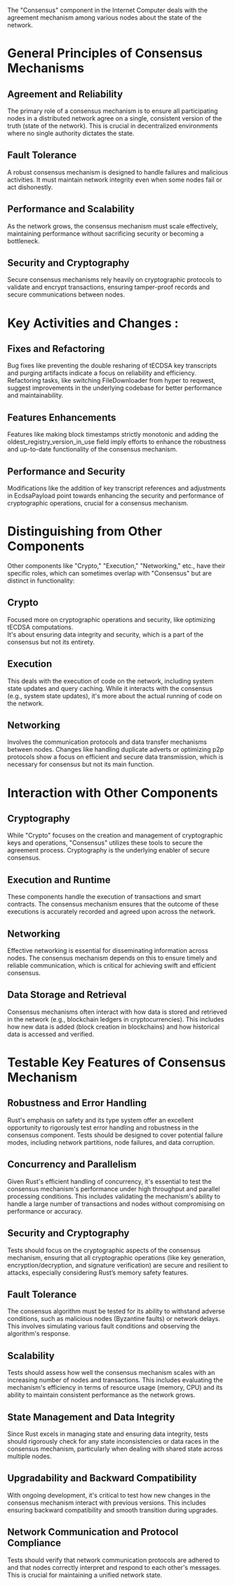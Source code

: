 The "Consensus" component in the Internet Computer deals with the agreement mechanism among 
various nodes about the state of the network. 


# General Principles of Consensus Mechanisms

## Agreement and Reliability
The primary role of a consensus mechanism is to ensure all participating nodes in a 
distributed network agree on a single, consistent version of the truth (state of the network).
This is crucial in decentralized environments where no single authority dictates the state.

## Fault Tolerance
A robust consensus mechanism is designed to handle failures and malicious activities. 
It must maintain network integrity even when some nodes fail or act dishonestly.

## Performance and Scalability
As the network grows, the consensus mechanism must scale effectively, maintaining 
performance without sacrificing security or becoming a bottleneck.

## Security and Cryptography 
Secure consensus mechanisms rely heavily on 
cryptographic protocols to validate and encrypt transactions, ensuring tamper-proof 
records and secure communications between nodes.


# Key Activities and Changes :

## Fixes and Refactoring
Bug fixes like preventing the double resharing of tECDSA key transcripts 
and purging artifacts indicate a focus on reliability and efficiency. Refactoring tasks, 
like switching FileDownloader from hyper to reqwest, suggest improvements in the underlying 
codebase for better performance and maintainability.

## Features Enhancements
Features like making block timestamps strictly monotonic and adding 
the oldest_registry_version_in_use field imply efforts to enhance the robustness and 
up-to-date functionality of the consensus mechanism.

## Performance and Security
Modifications like the addition of key transcript references and 
adjustments in EcdsaPayload point towards enhancing the security and performance of 
cryptographic operations, crucial for a consensus mechanism.

# Distinguishing from Other Components

Other components like "Crypto," "Execution," "Networking," etc., have their specific roles, 
which can sometimes overlap with "Consensus" but are distinct in functionality:

## Crypto 
Focused more on cryptographic operations and security, like optimizing tECDSA computations.  
It's about ensuring data integrity and security, which is a part of the consensus but not its entirety.

## Execution 
This deals with the execution of code on the network, including system state updates and query 
caching. While it interacts with the consensus (e.g., system state updates), it's more about 
the actual running of code on the network.

## Networking
Involves the communication protocols and data transfer mechanisms between 
nodes. Changes like handling duplicate adverts or optimizing p2p protocols show a focus on
efficient and secure data transmission, which is necessary for consensus but not its 
main function.


# Interaction with Other Components

## Cryptography
While "Crypto" focuses on the creation and management of cryptographic 
keys and operations, "Consensus" utilizes these tools to secure the agreement process. 
Cryptography is the underlying enabler of secure consensus.

## Execution and Runtime
These components handle the execution of transactions and smart contracts. The 
consensus mechanism ensures that the outcome of these executions is accurately 
recorded and agreed upon across the network.

## Networking
Effective networking is essential for disseminating information across nodes. The consensus 
mechanism depends on this to ensure timely and reliable communication, which is critical for 
achieving swift and efficient consensus.

## Data Storage and Retrieval
Consensus mechanisms often interact with how data is stored and retrieved in the network 
(e.g., blockchain ledgers in cryptocurrencies). This includes how 
new data is added (block creation in blockchains) and how historical data is accessed and verified.


# Testable Key Features of Consensus Mechanism
## Robustness and Error Handling
Rust's emphasis on safety and its type system offer an excellent opportunity to rigorously test error 
handling and robustness in the consensus component. Tests should be designed to cover potential 
failure modes, including network partitions, node failures, and data corruption.

## Concurrency and Parallelism
Given Rust's efficient handling of concurrency, it's essential to test the consensus mechanism's
performance under high throughput and parallel processing conditions. This includes validating the
mechanism's ability to handle a large number of transactions and nodes without compromising on 
performance or accuracy.

## Security and Cryptography 
Tests should focus on the cryptographic aspects of the consensus mechanism, ensuring that all 
cryptographic operations (like key generation, encryption/decryption, and signature verification) 
are secure and resilient to attacks, especially considering Rust’s memory safety features.

## Fault Tolerance 
The consensus algorithm must be tested for its ability to withstand adverse conditions, such as 
malicious nodes (Byzantine faults) or network delays. This involves simulating various fault conditions 
and observing the algorithm's response.

## Scalability
Tests should assess how well the consensus mechanism scales with an increasing number
of nodes and transactions. This includes evaluating the mechanism's efficiency in terms of resource
usage (memory, CPU) and its ability to maintain consistent performance as the network grows.

## State Management and Data Integrity
Since Rust excels in managing state and ensuring data integrity, tests should rigorously check for 
any state inconsistencies or data races in the consensus mechanism, particularly when dealing with 
shared state across multiple nodes.

## Upgradability and Backward Compatibility
With ongoing development, it's critical to test how new changes in the consensus mechanism 
interact with previous versions. This includes ensuring backward compatibility and smooth transition 
during upgrades.

## Network Communication and Protocol Compliance
Tests should verify that network communication protocols are adhered to and that nodes correctly
interpret and respond to each other's messages. This is crucial for maintaining a unified network state.
